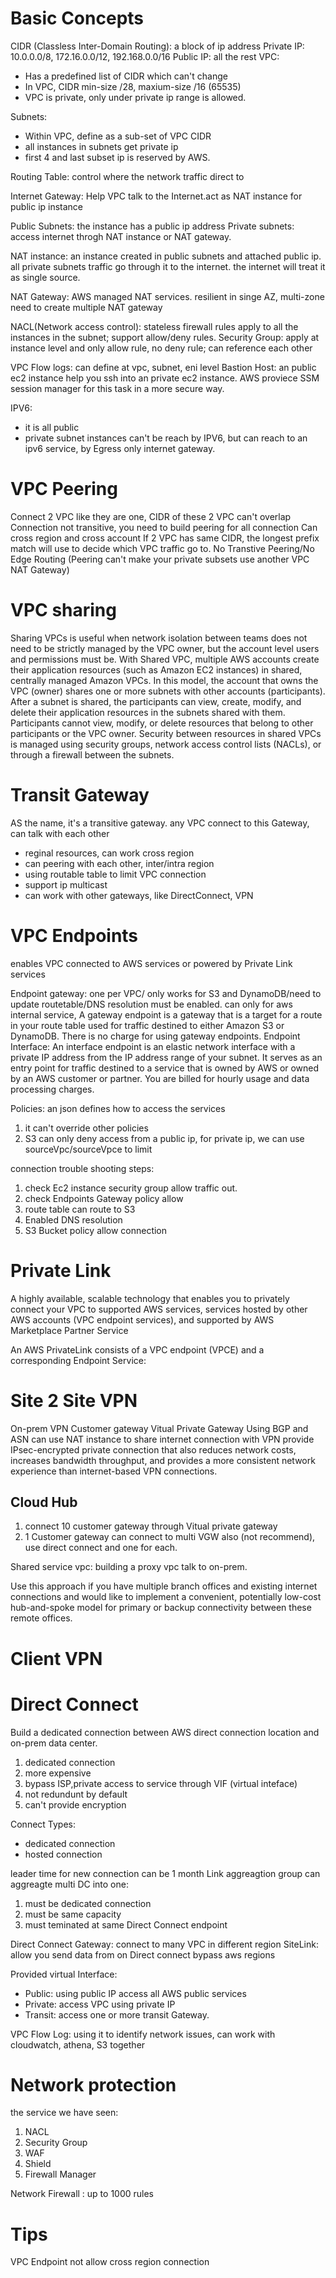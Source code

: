 # Basic Concepts

CIDR (Classless Inter-Domain Routing): a block of ip address
Private IP: 10.0.0.0/8, 172.16.0.0/12, 192.168.0.0/16
Public IP: all the rest
VPC:

- Has a predefined list of CIDR which can't change
- In VPC, CIDR min-size /28, maxium-size /16 (65535)
- VPC is private, only under private ip range is allowed.

Subnets:

- Within VPC, define as a sub-set of VPC CIDR
- all instances in subnets get private ip
- first 4 and last subset ip is reserved by AWS.

Routing Table: control where the network traffic direct to

Internet Gateway: Help VPC talk to the Internet.act as NAT instance for public ip instance

Public Subnets: the instance has a public ip address
Private subnets: access internet throgh NAT instance or NAT gateway.

NAT instance: an instance created in public subnets and attached public ip. all private subnets traffic go through it to the internet. the internet will treat it as single source.

NAT Gateway: AWS managed NAT services. resilient in singe AZ, multi-zone need to create multiple NAT gateway

NACL(Network access control): stateless firewall rules apply to all the instances in the subnet; support allow/deny rules.
Security Group: apply at instance level and only allow rule, no deny rule; can reference each other

VPC Flow logs: can define at vpc, subnet, eni level
Bastion Host: an public ec2 instance help you ssh into an private ec2 instance. AWS proviece SSM session manager for this task in a more secure way.

IPV6:

- it is all public
- private subnet instances can't be reach by IPV6, but can reach to an ipv6 service, by Egress only internet gateway.

# VPC Peering

Connect 2 VPC like they are one,
CIDR of these 2 VPC can't overlap
Connection not transitive, you need to build peering for all connection
Can cross region and cross account
If 2 VPC has same CIDR, the longest prefix match will use to decide which VPC traffic go to.
No Transtive Peering/No Edge Routing (Peering can't make your private subsets use another VPC NAT Gateway)

# VPC sharing

Sharing VPCs is useful when network isolation between teams does not need to be strictly managed by the VPC owner, but the account level users and permissions must be. With Shared VPC, multiple AWS accounts create their application resources (such as Amazon EC2 instances) in shared, centrally managed Amazon VPCs. In this model, the account that owns the VPC (owner) shares one or more subnets with other accounts (participants). After a subnet is shared, the participants can view, create, modify, and delete their application resources in the subnets shared with them. Participants cannot view, modify, or delete resources that belong to other participants or the VPC owner. Security between resources in shared VPCs is managed using security groups, network access control lists (NACLs), or through a firewall between the subnets.

# Transit Gateway

AS the name, it's a transitive gateway. any VPC connect to this Gateway, can talk with each other

- reginal resources, can work cross region
- can peering with each other, inter/intra region
- using routable table to limit VPC connection
- support ip multicast
- can work with other gateways, like DirectConnect, VPN

# VPC Endpoints

enables VPC connected to AWS services or powered by Private Link services

Endpoint gateway: one per VPC/ only works for S3 and DynamoDB/need to update routetable/DNS resolution must be enabled. can only for aws internal service, A gateway endpoint is a gateway that is a target for a route in your route table used for traffic destined to either Amazon S3 or DynamoDB. There is no charge for using gateway endpoints.
Endpoint Interface: An interface endpoint is an elastic network interface with a private IP address from the IP address range of your subnet. It serves as an entry point for traffic destined to a service that is owned by AWS or owned by an AWS customer or partner. You are billed for hourly usage and data processing charges.

Policies: an json defines how to access the services

1. it can't override other policies
2. S3 can only deny access from a public ip, for private ip, we can use sourceVpc/sourceVpce to limit

connection trouble shooting steps:

1. check Ec2 instance security group allow traffic out.
2. check Endpoints Gateway policy allow
3. route table can route to S3
4. Enabled DNS resolution
5. S3 Bucket policy allow connection

# Private Link

A highly available, scalable technology that enables you to privately connect your VPC to supported AWS services, services hosted by other AWS accounts (VPC endpoint services), and supported by AWS Marketplace Partner Service

An AWS PrivateLink consists of a VPC endpoint (VPCE) and a corresponding Endpoint Service:

# Site 2 Site VPN

On-prem VPN
Customer gateway
Vitual Private Gateway
Using BGP and ASN
can use NAT instance to share internet connection with VPN
provide IPsec-encrypted private connection that also reduces network costs, increases bandwidth throughput, and provides a more consistent network experience than internet-based VPN connections.

## Cloud Hub

1. connect 10 customer gateway through Vitual private gateway
2. 1 Customer gateway can connect to multi VGW also (not recommend), use direct connect and one for each.

Shared service vpc: building a proxy vpc talk to on-prem.

Use this approach if you have multiple branch offices and existing internet connections and would like to implement a convenient, potentially low-cost hub-and-spoke model for primary or backup connectivity between these remote offices.

# Client VPN

# Direct Connect

Build a dedicated connection between AWS direct connection location and on-prem data center.

1. dedicated connection
2. more expensive
3. bypass ISP,private access to service through VIF (virtual inteface)
4. not redundunt by default
5. can't provide encryption

Connect Types:

- dedicated connection
- hosted connection

leader time for new connection can be 1 month
Link aggreagtion group can aggreagte multi DC into one:

1. must be dedicated connection
2. must be same capacity
3. must teminated at same Direct Connect endpoint

Direct Connect Gateway: connect to many VPC in different region
SiteLink: allow you send data from on Direct connect bypass aws regions

Provided virtual Interface:

- Public: using public IP access all AWS public services
- Private: access VPC using private IP
- Transit: access one or more transit Gateway.

VPC Flow Log: using it to identify network issues, can work with cloudwatch, athena, S3 together

# Network protection

the service we have seen:

1. NACL
2. Security Group
3. WAF
4. Shield
5. Firewall Manager

Network Firewall : up to 1000 rules

# Tips

VPC Endpoint not allow cross region connection
